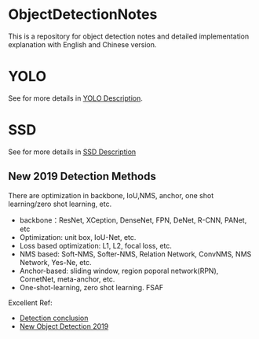 # ObjectDetectionNotes
This is a repository for object detection notes and detailed implementation explanation with English and Chinese version.   



# YOLO 



See for more details in [YOLO Description](YOLO.md). 



# SSD

See for more details in [SSD Description](ssd.md)



## New 2019 Detection Methods

There are optimization in backbone, IoU,NMS, anchor, one shot learning/zero shot learning, etc.

- backbone：ResNet, XCeption, DenseNet, FPN, DeNet, R-CNN, PANet, etc
- Optimization: unit box, IoU-Net, etc.
- Loss based optimization: L1, L2, focal loss, etc.
- NMS based: Soft-NMS, Softer-NMS, Relation Network, ConvNMS, NMS Network, Yes-Ne, etc.
- Anchor-based: sliding window, region poporal network(RPN), CornetNet, meta-anchor, etc.
- One-shot-learning, zero shot learning. FSAF



Excellent Ref:

- [Detection conclusion](https://zhuanlan.zhihu.com/p/27546796)
- [New Object Detection 2019](https://zhuanlan.zhihu.com/p/59398728)